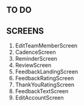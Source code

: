 ## TO DO

## SCREENS

1. EditTeamMemberScreen
2. CadenceScreen
3. ReminderScreen
4. ReviewScreen
5. FeedbackLandingScreen
6. FeedbackRatingScreen
7. ThankYouRatingScreen
8. FeedbackTextScreen
9. EditAccountScreen
